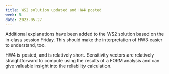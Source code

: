 ```yaml
---
title: WS2 solution updated and HW4 posted
week: 5
date: 2023-05-27
---
```


<!-- <a href="" target="_blank">link</a> -->
<!-- <a href="https://tudelft-citg.github.io/HOS-prob-design/unlisted/assignment.html" target="_blank">Start HW 1</a> -->

	
Additional explanations have been added to the WS2 solution based on the in-class session Friday. This should make the interpretation of HW3 easier to understand, too.

HW4 is posted, and is relatively short. Sensitivity vectors are relatively straightforward to compute using the results of a FORM analysis and can give valuable insight into the reliability calculation.